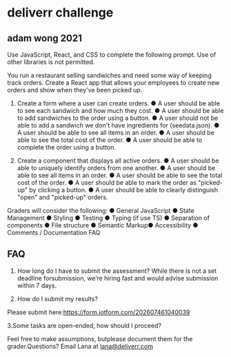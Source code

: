 # deliverr challenge
## adam wong 2021

Use JavaScript, React, and CSS to complete the following prompt. Use of other libraries is not permitted.

You run a restaurant selling sandwiches and need some way of keeping track orders. Create a React app that allows your employees to create new orders and show when they've been picked up.

1. Create a form where a user can create orders.
● A user should be able to see each sandwich and how much they cost.
● A user should be able to add sandwiches to the order using a button.
● A user should not be able to add a sandwich we don't have ingredients for (seedata.json).
● A user should be able to see all items in an order.
● A user should be able to see the total cost of the order.
● A user should be able to complete the order using a button.

2. Create a component that displays all active orders.
● A user should be able to uniquely identify orders from one another.
● A user should be able to see all items in an order.
● A user should be able to see the total cost of the order.
● A user should be able to mark the order as "picked-up" by clicking a button.
● A user should be able to clearly distinguish "open" and "picked-up" orders.

Graders will consider the following:
● General JavaScript
● State Management
● Styling
● Testing
● Typing (if use TS)
● Separation of components
● File structure
● Semantic Markup● Accessibility
● Comments / Documentation FAQ

## FAQ
1. How long do I have to submit the assessment?
While there is not a set deadline forsubmission, we’re hiring fast and would advise submission within 7 days.

2. How do I submit my results?

Please submit here:https://form.jotform.com/202607461040039

3.Some tasks are open-ended, how should I proceed?

Feel free to make assumptions, butplease document them for the grader.Questions? Email Lana at ​lana@deliverr.com
